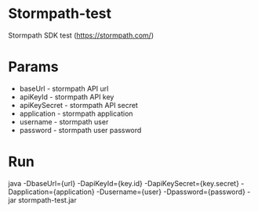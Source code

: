 # Stormpath-test
Stormpath SDK test (https://stormpath.com/)

# Params

 * baseUrl - stormpath API url 
 * apiKeyId - stormpath API key
 * apiKeySecret - stormpath API secret
 * application - stormpath application
 * username - stormpath user
 * password - stormpath user password

# Run
java -DbaseUrl={url} -DapiKeyId={key.id} -DapiKeySecret={key.secret} -Dapplication={application} -Dusername={user} -Dpassword={password} -jar stormpath-test.jar
